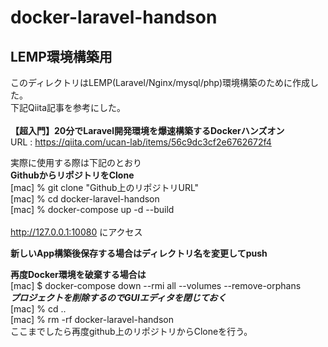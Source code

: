# docker-laravel-handson

## LEMP環境構築用
このディレクトリはLEMP(Laravel/Nginx/mysql/php)環境構築のために作成した。</br>
下記Qiita記事を参考にした。</br>
</br>
**【超入門】20分でLaravel開発環境を爆速構築するDockerハンズオン**</br>
URL : https://qiita.com/ucan-lab/items/56c9dc3cf2e6762672f4</br>

実際に使用する際は下記のとおり</br>
**GithubからリポジトリをClone**</br>
[mac] % git clone "Github上のリポジトリURL"</br>
[mac] % cd docker-laravel-handson</br>
[mac] % docker-compose up -d --build</br>
</br>
http://127.0.0.1:10080 にアクセス</br>

**新しいApp構築後保存する場合はディレクトリ名を変更してpush**</br>

**再度Docker環境を破棄する場合は**</br>
[mac] $ docker-compose down --rmi all --volumes --remove-orphans</br>
***プロジェクトを削除するのでGUIエディタを閉じておく***</br>
[mac] % cd ..</br>
[mac] % rm -rf docker-laravel-handson</br>
ここまでしたら再度github上のリポジトリからCloneを行う。</br>
